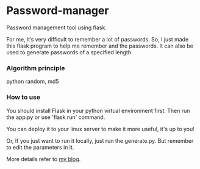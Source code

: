 # Password-manager
Password management tool using flask.

For me, it’s very difficult to remember a lot of passwords. So, I just made this flask program to help me remember and the passwords. It can also be used to generate passwords of a specified length.

### Algorithm principle

python random, md5

### How to use

You should install Flask in your python virtual environment first. Then run the app.py or use 'flask run' command.

You can deploy it to your linux server to make it more useful, it's up to you!

Or, If you just want to run it locally, just run the generate.py. But remember to edit the parameters in it.

More details refer to [my blog](https://www.smartdeng.com/2019/09/29/password-manager/).